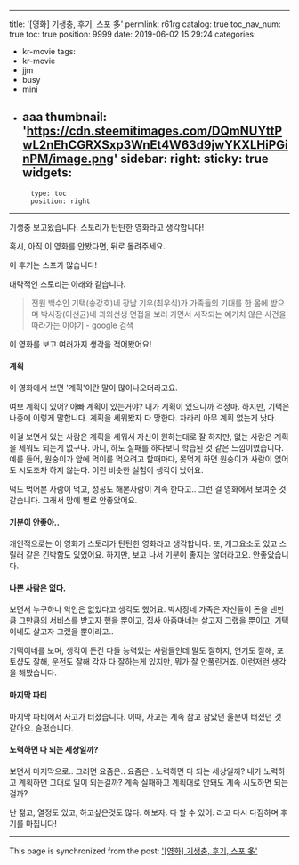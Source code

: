 
---
title: '[영화] 기생충, 후기, 스포 多'
permlink: r61rg
catalog: true
toc_nav_num: true
toc: true
position: 9999
date: 2019-06-02 15:29:24
categories:
- kr-movie
tags:
- kr-movie
- jjm
- busy
- mini
- aaa
thumbnail: 'https://cdn.steemitimages.com/DQmNUYttPwL2nEhCGRXSxp3WnEt4W63d9jwYKXLHiPGinPM/image.png'
sidebar:
    right:
        sticky: true
widgets:
    -
        type: toc
        position: right
---


기생충 보고왔습니다. 스토리가 탄탄한 영화라고 생각합니다!

혹시, 아직 이 영화를 안봤다면, 뒤로 돌려주세요. 

이 후기는 스포가 많습니다!

대략적인 스토리는 아래와 같습니다.

> 전원 백수인 기택(송강호)네 장남 기우(최우식)가 가족들의 기대를 한 몸에 받으며 박사장(이선균)네 과외선생 면접을 보러 가면서 시작되는 예기치 않은 사건을 따라가는 이야기 - google 검색

이 영화를 보고 여러가지 생각을 적어봤어요!

#### 계획

이 영화에서 보면 '계획'이란 말이 많이나오더라고요.

여보 계획이 있어? 아빠 계획이 있는거야? 내가 계획이 있으니까 걱정마.
하지만, 기택은 나중에 이렇게 말합니다.
계획을 세워봤자 다 망한다. 차라리 아무 계획 없는게 낫다.

이걸 보면서 있는 사람은 계획을 세워서 자신이 원하는대로 잘 하지만,
없는 사람은 계획을 세워도 되는게 없구나. 아니, 하도 실패를 하다보니 학습된 것 같은 느낌이였습니다.
예를 들어, 원숭이가 앞에 먹이를 먹으려고 할때마다, 못먹게 하면 원숭이가 사람이 없어도 시도조차 하지 않는다. 이런 비슷한 실험이 생각이 났어요.

떡도 먹어본 사람이 먹고, 성공도 해본사람이 계속 한다고.. 그런 걸 영화에서 보여준 것 같습니다. 그래서 맘에 별로 안좋았어요.


#### 기분이 안좋아..
개인적으로는 이 영화가 스토리가 탄탄한 영화라고 생각합니다. 또, 개그요소도 있고 스릴러 같은 긴박함도 있었어요. 하지만, 보고 나서 기분이 좋지는 않더라고요. 안좋았습니다.


#### 나쁜 사람은 없다.
보면서 누구하나 악인은 없었다고 생각도 했어요.
박사장네 가족은 자신들이 돈을 낸만큼 그만큼의 서비스를 받고자 했을 뿐이고,
집사 아줌마네는 살고자 그랬을 뿐이고, 기택이네도 살고자 그랬을 뿐이라고..

기택이네를 보며, 생각이 든건
다들 능력있는 사람들인데
말도 잘하지, 연기도 잘해, 포토샵도 잘해, 운전도 잘해
각자 다 잘하는게 있지만, 뭐가 잘 안풀린거죠.
이런저런 생각을 해봤습니다.

#### 마지막 파티

마지막 파티에서 사고가 터졌습니다.
이때, 사고는 계속 참고 참았던 울분이 터졌던 것 같아요.
슬펐습니다.

#### 노력하면 다 되는 세상일까?

보면서 마지막으로..
그러면 요즘은.. 요즘은.. 노력하면 다 되는 세상일까?
내가 노력하고 계획하면 그대로 일이 되는걸까?
계속 실패하고 계획대로 안돼도 계속 시도하면 되는걸까?

난 젊고, 열정도 있고, 하고싶은것도 많다. 해보자. 다 할 수 있어.
라고 다시 다짐하며 후기를 마칩니다!

- - -

This page is synchronized from the post: ['[영화] 기생충, 후기, 스포 多'](https://steemit.com/@jacobyu/r61rg)
